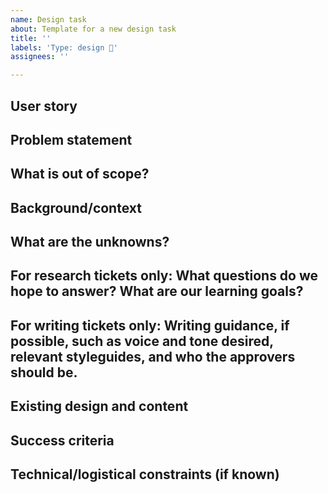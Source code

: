 ```yaml
---
name: Design task
about: Template for a new design task
title: ''
labels: 'Type: design 💅'
assignees: ''

---
```


<!-- The goal of this template is to be a tool to help write good design, research, and writing tasks that stem off of a user story and/or epic. It is not intended as a mandate, adapt as needed. -->

## User story
<!-- Include a user story, if it exists. Be specific about which users you're talking about, please. -->

## Problem statement
<!-- Describe the problem the design, writing, or research is intended to solve. -->

## What is out of scope?
<!-- This can be particularly helpful for research tickets. Does not need to be an exhaustive list, but should clearly define the boundaries of the work -->

## Background/context
<!-- Why are we designing/writing this? Who is it for? What research has been done that tells us this needs to be designed, written, or researched? -->

## What are the unknowns?
<!-- If there are key unknowns or assumptions, add them here. If we're accepting the risks associated with the unknowns or assumptions, let us know that too. -->

## For research tickets only: What questions do we hope to answer? What are our learning goals?
<!-- It can be useful to also include questions we're not trying to answer. -->

## For writing tickets only: Writing guidance, if possible, such as voice and tone desired, relevant styleguides, and who the approvers should be.

## Existing design and content
<!--If we're replacing something, please include a screenshot(s) or link to the existing solution  -->

## Success criteria
<!-- Include as needed, especially for issues that aren't part of epics. if no measurable success criteria, what does success look like? -->

## Technical/logistical constraints (if known)
<!-- Are there technical constraints that will impact any design or writing solution? Logistical constraints that will impact user research? -->
